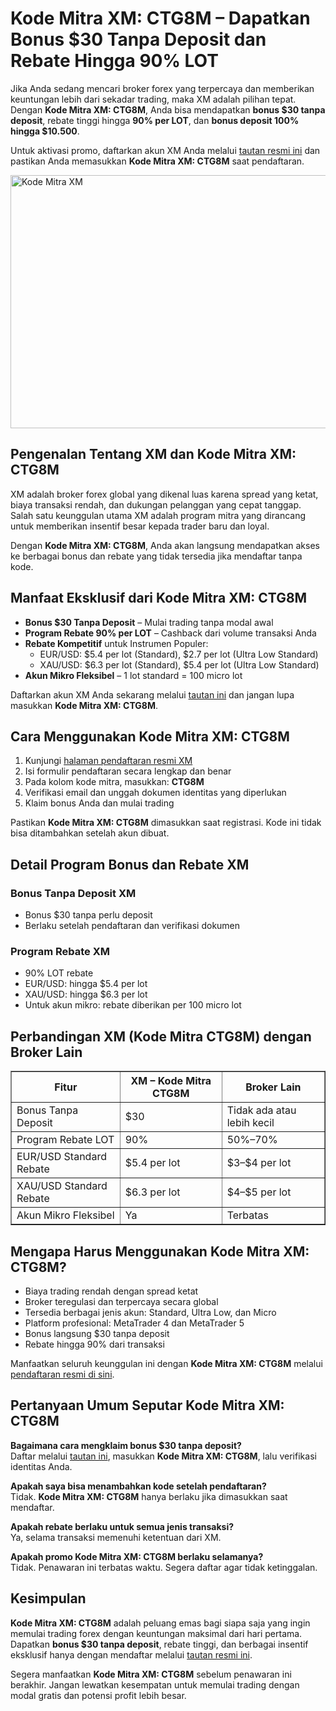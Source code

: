 <h1>Kode Mitra XM: CTG8M – Dapatkan Bonus $30 Tanpa Deposit dan Rebate Hingga 90% LOT</h1>
<p>Jika Anda sedang mencari broker forex yang terpercaya dan memberikan keuntungan lebih dari sekadar trading, maka XM adalah pilihan tepat. Dengan <strong>Kode Mitra XM: CTG8M</strong>, Anda bisa mendapatkan <strong>bonus $30 tanpa deposit</strong>, rebate tinggi hingga <strong>90% per LOT</strong>, dan <strong>bonus deposit 100% hingga $10.500</strong>.</p>
<p>Untuk aktivasi promo, daftarkan akun XM Anda melalui <a href="https://affs.click/DxX1G" target="_blank">tautan resmi ini</a> dan pastikan Anda memasukkan <strong>Kode Mitra XM: CTG8M</strong> saat pendaftaran.</p>
 <img src="https://images.mirror-media.xyz/publication-images/JxBXCHo_IotTWmasZRUAN.jpg" alt="Kode Mitra XM" width="720" height="405">
<h2>Pengenalan Tentang XM dan Kode Mitra XM: CTG8M</h2>
<p>XM adalah broker forex global yang dikenal luas karena spread yang ketat, biaya transaksi rendah, dan dukungan pelanggan yang cepat tanggap. Salah satu keunggulan utama XM adalah program mitra yang dirancang untuk memberikan insentif besar kepada trader baru dan loyal.</p>
<p>Dengan <strong>Kode Mitra XM: CTG8M</strong>, Anda akan langsung mendapatkan akses ke berbagai bonus dan rebate yang tidak tersedia jika mendaftar tanpa kode.</p>
<h2>Manfaat Eksklusif dari Kode Mitra XM: CTG8M</h2>
<ul>
<li><strong>Bonus $30 Tanpa Deposit</strong> – Mulai trading tanpa modal awal</li>
<li><strong>Program Rebate 90% per LOT</strong> – Cashback dari volume transaksi Anda</li>
<li><strong>Rebate Kompetitif</strong> untuk Instrumen Populer:
<ul>
<li>EUR/USD: $5.4 per lot (Standard), $2.7 per lot (Ultra Low Standard)</li>
<li>XAU/USD: $6.3 per lot (Standard), $5.4 per lot (Ultra Low Standard)</li>
</ul>
</li>
<li><strong>Akun Mikro Fleksibel</strong> – 1 lot standard = 100 micro lot</li>
</ul>
<p>Daftarkan akun XM Anda sekarang melalui <a href="https://affs.click/DxX1G" target="_blank">tautan ini</a> dan jangan lupa masukkan <strong>Kode Mitra XM: CTG8M</strong>.</p>
<h2>Cara Menggunakan Kode Mitra XM: CTG8M</h2>
<ol>
<li>Kunjungi <a href="https://affs.click/DxX1G" target="_blank">halaman pendaftaran resmi XM</a></li>
<li>Isi formulir pendaftaran secara lengkap dan benar</li>
<li>Pada kolom kode mitra, masukkan: <strong>CTG8M</strong></li>
<li>Verifikasi email dan unggah dokumen identitas yang diperlukan</li>
<li>Klaim bonus Anda dan mulai trading</li>
</ol>
<p>Pastikan <strong>Kode Mitra XM: CTG8M</strong> dimasukkan saat registrasi. Kode ini tidak bisa ditambahkan setelah akun dibuat.</p>
<h2>Detail Program Bonus dan Rebate XM</h2>
<h3>Bonus Tanpa Deposit XM</h3>
<ul>
<li>Bonus $30 tanpa perlu deposit</li>
<li>Berlaku setelah pendaftaran dan verifikasi dokumen</li>
</ul>
<h3>Program Rebate XM</h3>
<ul>
<li>90% LOT rebate</li>
<li>EUR/USD: hingga $5.4 per lot</li>
<li>XAU/USD: hingga $6.3 per lot</li>
<li>Untuk akun mikro: rebate diberikan per 100 micro lot</li>
</ul>
<h2>Perbandingan XM (Kode Mitra CTG8M) dengan Broker Lain</h2>
<table border="1" cellpadding="8" cellspacing="0">
<thead>
<tr>
<th>Fitur</th>
<th>XM – Kode Mitra CTG8M</th>
<th>Broker Lain</th>
</tr>
</thead>
<tbody>
<tr>
<td>Bonus Tanpa Deposit</td>
<td>$30</td>
<td>Tidak ada atau lebih kecil</td>
</tr>
<tr>
<td>Program Rebate LOT</td>
<td>90%</td>
<td>50%–70%</td>
</tr>
<tr>
<td>EUR/USD Standard Rebate</td>
<td>$5.4 per lot</td>
<td>$3–$4 per lot</td>
</tr>
<tr>
<td>XAU/USD Standard Rebate</td>
<td>$6.3 per lot</td>
<td>$4–$5 per lot</td>
</tr>
<tr>
<td>Akun Mikro Fleksibel</td>
<td>Ya</td>
<td>Terbatas</td>
</tr>
</tbody>
</table>
<h2>Mengapa Harus Menggunakan Kode Mitra XM: CTG8M?</h2>
<ul>
<li>Biaya trading rendah dengan spread ketat</li>
<li>Broker teregulasi dan terpercaya secara global</li>
<li>Tersedia berbagai jenis akun: Standard, Ultra Low, dan Micro</li>
<li>Platform profesional: MetaTrader 4 dan MetaTrader 5</li>
<li>Bonus langsung $30 tanpa deposit</li>
<li>Rebate hingga 90% dari transaksi</li>
</ul>
<p>Manfaatkan seluruh keunggulan ini dengan <strong>Kode Mitra XM: CTG8M</strong> melalui <a href="https://affs.click/DxX1G" target="_blank">pendaftaran resmi di sini</a>.</p>
<h2>Pertanyaan Umum Seputar Kode Mitra XM: CTG8M</h2>
<p><strong>Bagaimana cara mengklaim bonus $30 tanpa deposit?</strong><br>Daftar melalui <a href="https://affs.click/DxX1G" target="_blank">tautan ini</a>, masukkan <strong>Kode Mitra XM: CTG8M</strong>, lalu verifikasi identitas Anda.</p>
<p><strong>Apakah saya bisa menambahkan kode setelah pendaftaran?</strong><br>Tidak. <strong>Kode Mitra XM: CTG8M</strong> hanya berlaku jika dimasukkan saat mendaftar.</p>
<p><strong>Apakah rebate berlaku untuk semua jenis transaksi?</strong><br>Ya, selama transaksi memenuhi ketentuan dari XM.</p>
<p><strong>Apakah promo Kode Mitra XM: CTG8M berlaku selamanya?</strong><br>Tidak. Penawaran ini terbatas waktu. Segera daftar agar tidak ketinggalan.</p>
<h2>Kesimpulan</h2>
<p><strong>Kode Mitra XM: CTG8M</strong> adalah peluang emas bagi siapa saja yang ingin memulai trading forex dengan keuntungan maksimal dari hari pertama. Dapatkan <strong>bonus $30 tanpa deposit</strong>, rebate tinggi, dan berbagai insentif eksklusif hanya dengan mendaftar melalui <a href="https://affs.click/DxX1G" target="_blank">tautan resmi ini</a>.</p>
<p>Segera manfaatkan <strong>Kode Mitra XM: CTG8M</strong> sebelum penawaran ini berakhir. Jangan lewatkan kesempatan untuk memulai trading dengan modal gratis dan potensi profit lebih besar.</p>
</body>
</html>
